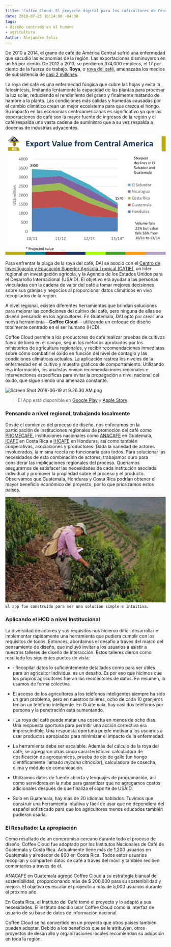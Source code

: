 ```yaml
---
title: 'Coffee Cloud: El proyecto digital para los caficultores de Centroamérica'
date: 2018-07-25 16:14:00 -04:00
tags:
- diseño centrado en el humano
- agricultura
Author: Alejandro Solis
---
```


De 2010 a 2014, el grano de café de América Central sufrió una enfermedad que sacudió las economías de la región. Las exportaciones disminuyeron en un 55 por ciento. De 2012 a 2013, se perdieron 374,000 empleos, el 17 por ciento de la fuerza de trabajo. **Roya**, o [roya del café](http://www.bbc.com/future/story/20171106-the-disease-that-could-change-how-we-drink-coffee), amenazaba los medios de subsistencia de [casi 2 millones](https://www.oxfam.org/sites/www.oxfam.org/files/file_attachments/ib-coffee-rust-employment-collapse-central-america-140814-en.pdf).

La roya del café es una enfermedad fúngica que cubre las hojas y evita la fotosíntesis, limitando lentamente la capacidad de las plantas para procesar la luz solar, reduciendo el rendimiento del grano y finalmente matando de hambre a la planta. Las condiciones más cálidas y húmedas causadas por el cambio climático crean un mejor ecosistema para que crezca el hongo. Su impacto en las economías centroamericanas es significativo ya que las exportaciones de café son la mayor fuente de ingresos de la región y el café respalda una vasta cadena de suministro que a su vez respalda a docenas de industrias adyacentes.

<!--more-->

![chart-export.png](/uploads/chart-export.png)

Para enfrentar la plaga de la roya del café, DAI se asoció con el [Centro de Investigación y Educación Superior Agrícola Tropical (CATIE)](https://www.catie.ac.cr), un líder regional en investigación agrícola, y la Agencia de los Estados Unidos para el Desarrollo Internacional (USAID). El objetivo era ayudar a las personas vinculadas con la cadena de valor del café a tomar mejores decisiones sobre sus granjas y negocios al proporcionar datos climáticos en vivo recopilados de la región.

A nivel regional, existen diferentes herramientas que brindan soluciones para mejorar las condiciones del cultivo del café, pero ninguna de ellas se diseñó pensando en los agricultores. En Guatemala, DAI optó por crear una nueva herramienta—**Coffee Cloud**— utilizando un enfoque de diseño totalmente centrado en el ser humano (HCD).

Coffee Cloud permite a los productores de café realizar pruebas de cultivos fuera de línea en el campo, según los métodos aprobados por los ministerios de agricultura regionales, y recibir recomendaciones inmediatas sobre cómo combatir el óxido en función del nivel de contagio y las condiciones climáticas actuales. La aplicación rastrea los niveles de la enfermedad en el cultivo y muestra gráficos de comportamiento. Utilizando esa información, los analistas envían recomendaciones regionales e intervenciones específicas para evitar la propagación a nivel nacional del óxido, que sigue siendo una amenaza constante.

![Screen Shot 2018-06-19 at 9.26.30 AM.png](/uploads/Screen%20Shot%202018-06-19%20at%209.26.30%20AM.png)

> El App está disponible en [Google Play](https://play.google.com/store/apps/details?id=com.coffee.cloud.anacaf&hl=es) y [Apple Store](https://itunes.apple.com/es/app/coffee-cloud-anacafe/id1242107621?mt=8).

### Pensando a nivel regional, trabajando localmente

Desde el comienzo del proceso de diseño, nos enfocamos en la participación de instituciones regionales de promoción del café como [PROMECAFE](http://promecafe.net/), instituciones nacionales como [ANACAFE](http://www.anacafe.org) en Guatemala, [ICAFE](http://www.icafe.cr) en Costa Rica e [IHCAFE](http://www.ihcafe.hn/) en Honduras, así como también cooperativas, asociaciones y productores. Dada la variedad de actores involucrados, la misma receta no funcionaría para todos. Para solucionar las necesidades de esta combinación de actores, trabajamos duro para considerar las implicaciones regionales del proceso. Queríamos asegurarnos de satisfacer las necesidades de cada institución asociada individual y promover la propiedad sobre el proceso y el producto. Observamos que Guatemala, Honduras y Costa Rica podrían obtener el mayor beneficio económico del proyecto, por lo que priorizamos estos países.

![5b2023af0e6f1a4882993938.png](/uploads/5b2023af0e6f1a4882993938.png)
`El app fue construido para ser una solución simple e intuitiva.`

### Aplicando el HCD a nivel Institucional

La diversidad de actores y sus requisitos nos hicieron difícil desarrollar e implementar rápidamente una herramienta que pudiera cumplir con los requisitos de todos. Entonces, abordamos el desafío a través del marco del pensamiento de diseño, que incluyó invitar a los usuarios a asistir a nuestros talleres de diseño de interacción. Estos talleres dieron como resultado los siguientes puntos de vista:

* · Recopilar datos lo suficientemente detallados como para ser útiles para un agricultor individual es un desafío. Es por eso que hicimos que los propios agricultores fueran los recolectores de datos. En resumen, lo usamos de forma colectiva.

* El acceso de los agricultores a los teléfonos inteligentes siempre ha sido un gran problema, pero en nuestros talleres, ocho de cada 10 granjeros tenían un teléfono inteligente. En Guatemala, hay casi dos teléfonos por persona y la penetración está aumentando.

* · La roya del café puede matar una cosecha en menos de ocho días. Una respuesta oportuna para permitir una acción correctiva era imprescindible. Una respuesta oportuna puede motivar a los usuarios a usar productos apropiados para minimizar el impacto de la enfermedad.

* La herramienta debe ser escalable. Además del cálculo de la roya del café, se agregaron otras cinco características: calculadora de dosificación de agroquímicos, prueba de ojo de gallo (un hongo científicamente llamado *mycena citricolor*), calculadora de cosecha, clima y módulo de comunicación.

* Utilizamos datos de fuente abierta y lenguajes de programación, así como servidores en la nube para garantizar que no agregamos costos adicionales después de que finaliza el soporte de USAID.

* Solo en Guatemala, hay más de 20 idiomas hablados. Tuvimos que construir una herramienta intuitiva y fácil de usar que no dependiera del español sofisticado para que los agricultores menos educados también pudieran usarla.

### El Resultado: La apropiación

Como resultado de un compromiso cercano durante todo el proceso de diseño, Coffee Cloud fue adoptado por los Institutos Nacionales de Café de Guatemala y Costa Rica. Actualmente tiene más de 1,200 usuarios en Guatemala y alrededor de 800 en Costa Rica. Todos estos usuarios recopilan y comparten datos de café a través del móvil y también reciben comentarios a través de él.

ANACAFE en Guatemala agregó Coffee Cloud a su estrategia bianual de sostenibilidad, proporcionando más de $ 200,000 para su sostenibilidad y mejora. El objetivo es escalar el proyecto a más de 5,000 usuarios durante el próximo año.

En Costa Rica, el Instituto del Café tomó el proyecto y lo adaptó a sus necesidades. El instituto decidió usar Coffee Cloud como la interfaz de usuario de su base de datos de información nacional.

Coffee Cloud se ha convertido en un proyecto que otros países también pueden adoptar. Debido a los beneficios que se le atribuyen, otros proyectos de desarrollo y organizaciones locales recomiendan su adopción en toda la región.